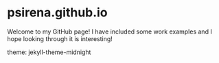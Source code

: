 # psirena.github.io

Welcome to my GitHub page! I have included some work examples and I hope looking through it is interesting!

theme: jekyll-theme-midnight
